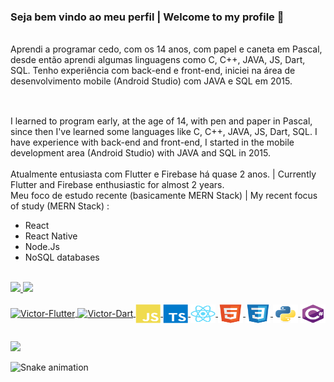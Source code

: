 ### Seja bem vindo ao meu perfil | Welcome to my profile 👋 
<br>
Aprendi a programar cedo, com os 14 anos, com papel e caneta em Pascal, desde então aprendi algumas linguagens como C, C++, JAVA, JS, Dart, SQL. Tenho experiência com back-end e front-end, iniciei na área de desenvolvimento mobile (Android Studio) com JAVA e SQL em 2015. 
<br>
  
  ##
  
<br>
I learned to program early, at the age of 14, with pen and paper in Pascal, since then I've learned some languages like C, C++, JAVA, JS, Dart, SQL. I have experience with back-end and front-end, I started in the mobile development area (Android Studio) with JAVA and SQL in 2015. 
<br>
<br>
Atualmente entusiasta com Flutter e Firebase há quase 2 anos. | Currently Flutter and Firebase enthusiastic for almost 2 years. 
<br>
Meu foco de estudo recente (basicamente MERN Stack) | My recent focus of study (MERN Stack) : 
  <ul>
    <li>React</li>
    <li>React Native</li>
    <li>Node.Js </li>
    <li>NoSQL databases </li>
  </ul>
<br>
 <div>
  <a href="https://github.com/victortdc">
  <img height="180em" src="https://github-readme-stats.vercel.app/api?username=victortdc&show_icons=true&theme=dracula&include_all_commits=true&count_private=true"/>
  <img height="180em" src="https://github-readme-stats.vercel.app/api/top-langs/?username=victortdc&layout=compact&langs_count=7&theme=dracula"/>
</div>
<div style="display: inline_block"><br>
  <img align="center" alt="Victor-Flutter" height="30" width="40" src="https://cdn.jsdelivr.net/gh/devicons/devicon/icons/flutter/flutter-original.svg"/>
  <img align="center" alt="Victor-Dart" height="30" width="40" src="https://cdn.jsdelivr.net/gh/devicons/devicon/icons/dart/dart-original.svg"/>
  <img align="center" alt="Victor-Js" height="30" width="40" src="https://raw.githubusercontent.com/devicons/devicon/master/icons/javascript/javascript-plain.svg">
  <img align="center" alt="Victor-Ts" height="30" width="40" src="https://raw.githubusercontent.com/devicons/devicon/master/icons/typescript/typescript-plain.svg">
  <img align="center" alt="Victor-React" height="30" width="40" src="https://raw.githubusercontent.com/devicons/devicon/master/icons/react/react-original.svg">
  <img align="center" alt="Victor-HTML" height="30" width="40" src="https://raw.githubusercontent.com/devicons/devicon/master/icons/html5/html5-original.svg">
  <img align="center" alt="Victor-CSS" height="30" width="40" src="https://raw.githubusercontent.com/devicons/devicon/master/icons/css3/css3-original.svg">
  <img align="center" alt="Victor-Python" height="30" width="40" src="https://raw.githubusercontent.com/devicons/devicon/master/icons/python/python-original.svg">
  <img align="center" alt="Victor-Csharp" height="30" width="40" src="https://raw.githubusercontent.com/devicons/devicon/master/icons/csharp/csharp-original.svg">
</div>  
  
  ##
  
<div> 
  <a href="https://www.linkedin.com/in/victor-carvalho-96a977118/" target="_blank"><img src="https://img.shields.io/badge/-LinkedIn-%230077B5?style=for-the-badge&logo=linkedin&logoColor=white" target="_blank"></a> 
   
  ![Snake animation](https://github.com/rafaballerini/victortdc/blob/output/github-contribution-grid-snake.svg)
 
</div>
   
<!--
**victortdc/victortdc** is a ✨ _special_ ✨ repository because its `README.md` (this file) appears on your GitHub profile.

